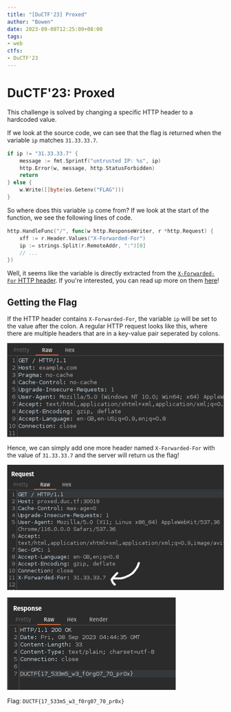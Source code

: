 ```yaml
---
title: "[DuCTF'23] Proxed"
author: "Bowen"
date: 2023-09-08T12:25:09+08:00
tags:
- web
ctfs:
- DuCTF'23
---
```


# DuCTF'23: Proxed

This challenge is solved by changing a specific HTTP header to
a hardcoded value.

If we look at the source code, we can see that the flag is returned when the
variable `ip` matches `31.33.33.7`.

```go
if ip != "31.33.33.7" {
    message := fmt.Sprintf("untrusted IP: %s", ip)
    http.Error(w, message, http.StatusForbidden)
    return
} else {
    w.Write([]byte(os.Getenv("FLAG")))
}
```

So where does this variable `ip` come from? If we look
at the start of the function, we see the following lines of code.

```go
http.HandleFunc("/", func(w http.ResponseWriter, r *http.Request) {
    xff := r.Header.Values("X-Forwarded-For")
    ip := strings.Split(r.RemoteAddr, ":")[0]
    // ...
})
```

Well, it seems like the variable is directly extracted from the
[`X-Forwarded-For` HTTP header](https://developer.mozilla.org/en-US/docs/Web/HTTP/Headers/X-Forwarded-For).
If you're interested, you can read up more on them [here](https://developer.mozilla.org/en-US/docs/Web/HTTP/Headers)!

## Getting the Flag

If the HTTP header contains `X-Forwarded-For`, the variable `ip`
will be set to the value after the colon. A regular HTTP request
looks like this, where there are multiple headers that are
in a key-value pair seperated by colons.

![Normal HTTP Request](http_request.png)

Hence, we can simply add one more header named `X-Forwarded-For`
with the value of `31.33.33.7` and the server will return us
the flag!

![flag](flag_req.png)

![flag_ans](flag_ans.png)

Flag: `DUCTF{17_533m5_w3_f0rg07_70_pr0x}`
